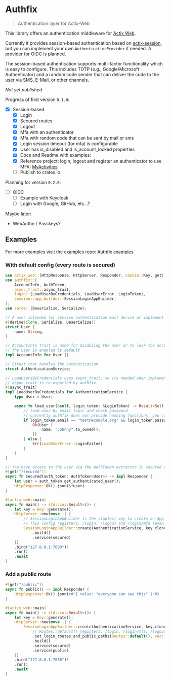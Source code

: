 # Authfix
> Authentication layer for Actix-Web

This library offers an authentication middleware for [Actix Web](https://github.com/actix/actix-web).

Currently it provides session-based authentication based on [actix-session](https://crates.io/crates/actix-session), but you can implement your own `AuthenticationProvider` if needed. A provider for OIDC is planned.

The session-based authentication supports multi-factor functionality which is easy to configure. This includes TOTP (e.g., Google/Microsoft Authenticator) and a random code sender that can deliver the code to the user via SMS, E-Mail, or other channels.

*Not yet published*

Progress of first version `0.1.0`:
- [x] Session-based
    - [x] Login
    - [x] Secured routes
    - [x] Logout
    - [x] Mfa with an authenticator
    - [x] Mfa with random code that can be sent by mail or sms
    - [x] Login session timeout (for mfa) is configurable
    - [x] User has is_disabled and is_account_locked properties
    - [x] Docs and Readme with examples: 
    - [x] Reference project: login, logout and register an authenticator to use MFA: [MyActivities](https://github.com/Hypnagokali/my_activities)
    - [ ] Publish to crates.io

Planning for version `0.2.0`:
- [ ] OIDC
    - [ ] Example with Keycloak
    - [ ] Login with Google, GitHub, etc...?

Maybe later:
- WebAuthn / Passkeys?

## Examples
For more examples visit the examples repo: [Authfix examples](https://github.com/Hypnagokali/authfix-examples)

### With default config (every route is secured)
```rust
use actix_web::{HttpResponse, HttpServer, Responder, cookie::Key, get};
use authfix::{
    AccountInfo, AuthToken,
    async_trait::async_trait,
    login::{LoadUserByCredentials, LoadUserError, LoginToken},
    session::app_builder::SessionLoginAppBuilder,
};
use serde::{Deserialize, Serialize};

// A user intended for session authentication must derive or implement Clone, Serialize, and Deserialize.
#[derive(Clone, Serialize, Deserialize)]
struct User {
    name: String,
}

// AccountInfo trait is used for disabling the user or to lock the account
// The user is enabled by default
impl AccountInfo for User {}

// Struct that handles the authentication
struct AuthenticationService;

// LoadUsersByCredentials uses async_trait, so its needed when implementing the trait for AuthenticationService
// async_trait is re-exported by authfix.
#[async_trait]
impl LoadUserByCredentials for AuthenticationService {
    type User = User;

    async fn load_user(&self, login_token: &LoginToken) -> Result<Self::User, LoadUserError> {
        // load user by email logic and check password
        // currently authfix does not provide hashing functions, you can use for example https://docs.rs/argon2/latest/argon2/
        if login_token.email == "test@example.org" && login_token.password == "password" {
            Ok(User {
                name: "Johnny".to_owned(),
            })
        } else {
            Err(LoadUserError::LoginFailed)
        }
    }
}

// You have access to the user via the AuthToken extractor in secured routes.
#[get("/secured")]
async fn secured(auth_token: AuthToken<User>) -> impl Responder {
    let user = auth_token.get_authenticated_user();
    HttpResponse::Ok().json(&*user)
}

#[actix_web::main]
async fn main() -> std::io::Result<()> {
    let key = Key::generate();
    HttpServer::new(move || {
        // SessionLoginAppBuilder is the simplest way to create an App instance configured with session based authentication
        // This config registers: /login, /logout and /login/mfa (even if mfa is not configured)
        SessionLoginAppBuilder::create(AuthenticationService, key.clone())
            .build()
            .service(secured)
    })
    .bind("127.0.0.1:7080")?
    .run()
    .await
}
```
### Add a public route

```rust
#[get("/public")]
async fn public() -> impl Responder {
    HttpResponse::Ok().json(r#"{ value: "everyone can see this" }"#)
}

#[actix_web::main]
async fn main() -> std::io::Result<()> {
    let key = Key::generate();
    HttpServer::new(move || {
        SessionLoginAppBuilder::create(AuthenticationService, key.clone())
            // Routes::default() registers: /login, /login/mfa, /logout
            .set_login_routes_and_public_paths(Routes::default(), vec!["/public"])
            .build()
            .service(secured)
            .service(public)
    })
    .bind("127.0.0.1:7080")?
    .run()
    .await
}
```






